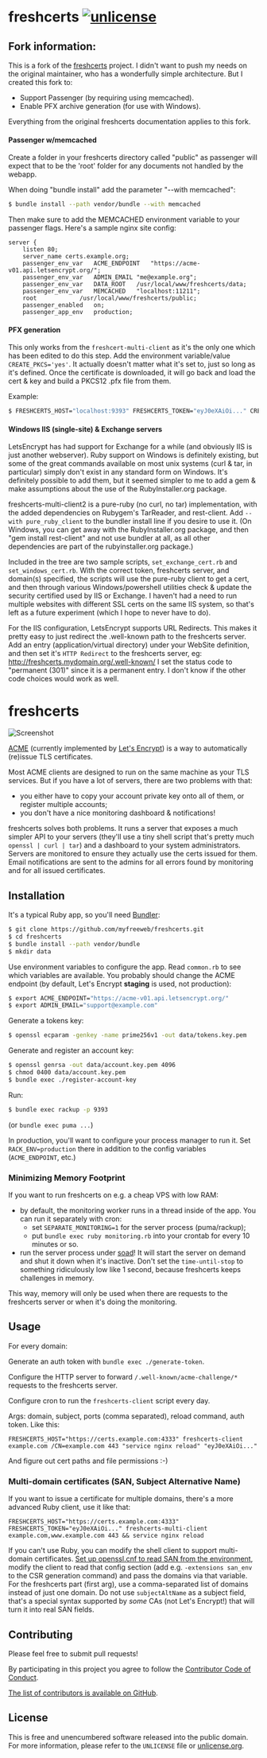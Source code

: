 # freshcerts [![unlicense](https://img.shields.io/badge/un-license-green.svg?style=flat)](http://unlicense.org)

## Fork information:

This is a fork of the [freshcerts](https://github.com/myfreeweb/freshcerts) project.
I didn't want to push my needs on the original maintainer, who has a wonderfully simple architecture.  But I created this fork to:
 - Support Passenger (by requiring using memcached).
 - Enable PFX archive generation (for use with Windows).

Everything from the original freshcerts documentation applies to this fork.

#### Passenger w/memcached

Create a folder in your freshcerts directory called "public" as passenger will expect that to be the 'root' folder for any documents not handled by the webapp.

When doing "bundle install" add the parameter "--with memcached":
```bash
$ bundle install --path vendor/bundle --with memcached
```

Then make sure to add the MEMCACHED environment variable to your passenger flags.  Here's a sample nginx site config:
```nginx
server {
	listen 80;
	server_name certs.example.org;
	passenger_env_var	ACME_ENDPOINT 	"https://acme-v01.api.letsencrypt.org/";
	passenger_env_var	ADMIN_EMAIL	"me@example.org";
	passenger_env_var	DATA_ROOT	/usr/local/www/freshcerts/data;
	passenger_env_var	MEMCACHED	"localhost:11211";
	root			/usr/local/www/freshcerts/public;
	passenger_enabled	on;
	passenger_app_env	production;
```

#### PFX generation
This only works from the `freshcert-multi-client` as it's the only one which has been edited to do this step.
Add the environment variable/value `CREATE_PKCS='yes'`.  It actually doesn't matter what it's set to, just so long as it's defined.  Once the certificate is downloaded, it will go back and load the cert & key and build a PKCS12 .pfx file from them.

Example:
``` bash
$ FRESHCERTS_HOST="localhost:9393" FRESHCERTS_TOKEN="eyJ0eXAiOi..." CREATE_PKCS="yes" freshcerts-multi-client subdomain.example.com 443 && service nginx reload
```

#### Windows IIS (single-site) & Exchange servers
LetsEncrypt has had support for Exchange for a while (and obviously IIS is just another webserver).  Ruby support on Windows is definitely existing, but some of the great commands available on most unix systems (curl & tar, in particular) simply don't exist in any standard form on Windows.  It's definitely possible to add them, but it seemed simpler to me to add a gem & make assumptions about the use of the RubyInstaller.org package.

freshcerts-multi-client2 is a pure-ruby (no curl, no tar) implementation, with the added dependencies on Rubygem's TarReader, and rest-client.  Add ```--with pure_ruby_client``` to the bundler install line if you desire to use it.  (On Windows, you can get away with the RubyInstaller.org package, and then "gem install rest-client" and not use bundler at all, as all other dependencies are part of the rubyinstaller.org package.)

Included in the tree are two sample scripts, ```set_exchange_cert.rb``` and ```set_windows_cert.rb```.  With the correct token, freshcerts server, and domain(s) specified, the scripts will use the pure-ruby client to get a cert, and then through various Windows/powershell utilities check & update the security certified used by IIS or Exchange.  I haven't had a need to run multiple websites with different SSL certs on the same IIS system, so that's left as a future experiment (which I hope to never have to do).

For the IIS configuration, LetsEncrypt supports URL Redirects.  This makes it pretty easy to just redirect the .well-known path to the freshcerts server.  Add an entry (application/virtual directory) under your WebSite definition, and then set it's ```HTTP Redirect``` to the freshcerts server, eg: http://freshcerts.mydomain.org/.well-known/
I set the status code to "permanent (301)" since it is a permanent entry.  I don't know if the other code choices would work as well.

# freshcerts

![Screenshot](https://files.app.net/h02q76bXk.png)

[ACME](https://letsencrypt.github.io/acme-spec/) (currently implemented by [Let's Encrypt](https://letsencrypt.org)) is a way to automatically (re)issue TLS certificates.

Most ACME clients are designed to run on the same machine as your TLS services. 
But if you have a lot of servers, there are two problems with that:
- you either have to copy your account private key onto all of them, or register multiple accounts;
- you don't have a nice monitoring dashboard & notifications!

freshcerts solves both problems.
It runs a server that exposes a much simpler API to your servers (they'll use a tiny shell script that's pretty much `openssl | curl | tar`) and a dashboard to your system administrators.
Servers are monitored to ensure they actually use the certs issued for them.
Email notifications are sent to the admins for all errors found by monitoring and for all issued certificates.

## Installation

It's a typical Ruby app, so you'll need [Bundler](https://bundler.io):

```bash
$ git clone https://github.com/myfreeweb/freshcerts.git
$ cd freshcerts
$ bundle install --path vendor/bundle
$ mkdir data
```

Use environment variables to configure the app. Read `common.rb` to see which variables are available.
You probably should change the ACME endpoint (by default, Let's Encrypt **staging** is used, not production):

```bash
$ export ACME_ENDPOINT="https://acme-v01.api.letsencrypt.org/"
$ export ADMIN_EMAIL="support@example.com"
```

Generate a tokens key:

```bash
$ openssl ecparam -genkey -name prime256v1 -out data/tokens.key.pem
```

Generate and register an account key:

```bash
$ openssl genrsa -out data/account.key.pem 4096
$ chmod 0400 data/account.key.pem
$ bundle exec ./register-account-key
```

Run:

```bash
$ bundle exec rackup -p 9393
```

(or `bundle exec puma ...`)

In production, you'll want to configure your process manager to run it.
Set `RACK_ENV=production` there in addition to the config variables (`ACME_ENDPOINT`, etc.)

### Minimizing Memory Footprint

If you want to run freshcerts on e.g. a cheap VPS with low RAM:

- by default, the monitoring worker runs in a thread inside of the app. You can run it separately with cron:
  - set `SEPARATE_MONITORING=1` for the server process (puma/rackup);
  - put `bundle exec ruby monitoring.rb` into your crontab for every 10 minutes or so.
- run the server process under [soad](https://github.com/myfreeweb/soad)! It will start the server on demand and shut it down when it's inactive. Don't set the `time-until-stop` to something ridiculously low like 1 second, because freshcerts keeps challenges in memory.

This way, memory will only be used when there are requests to the freshcerts server or when it's doing the monitoring.

## Usage

For every domain:

Generate an auth token with `bundle exec ./generate-token`.

Configure the HTTP server to forward `/.well-known/acme-challenge/*` requests to the freshcerts server.

Configure cron to run the `freshcerts-client` script every day.

Args: domain, subject, ports (comma separated), reload command, auth token. Like this:

```
FRESHCERTS_HOST="https://certs.example.com:4333" freshcerts-client example.com /CN=example.com 443 "service nginx reload" "eyJ0eXAiOi..."
```

And figure out cert paths and file permissions :-)

### Multi-domain certificates (SAN, Subject Alternative Name)

If you want to issue a certificate for multiple domains, there's a more advanced Ruby client, use it like that:

```
FRESHCERTS_HOST="https://certs.example.com:4333" FRESHCERTS_TOKEN="eyJ0eXAiOi..." freshcerts-multi-client example.com,www.example.com 443 && service nginx reload
```

If you can't use Ruby, you can modify the shell client to support multi-domain certificates. [Set up openssl.cnf to read SAN from the environment](https://security.stackexchange.com/a/86999), modify the client to read that config section (add e.g. `-extensions san_env` to the CSR generation command) and pass the domains via that variable. For the freshcerts part (first arg), use a comma-separated list of domains instead of just one domain. Do not use `subjectAltName` as a subject field, that's a special syntax supported by *some* CAs (not Let's Encrypt!) that will turn it into real SAN fields.

## Contributing

Please feel free to submit pull requests!

By participating in this project you agree to follow the [Contributor Code of Conduct](http://contributor-covenant.org/version/1/4/).

[The list of contributors is available on GitHub](https://github.com/myfreeweb/freshcerts/graphs/contributors).

## License

This is free and unencumbered software released into the public domain.  
For more information, please refer to the `UNLICENSE` file or [unlicense.org](http://unlicense.org).
